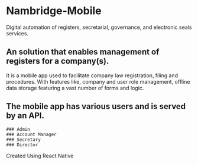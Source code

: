 # Nambridge-Mobile
Digital automation of registers, secretarial, governance, and electronic seals services.

## An solution that enables management of registers for a company(s).
It is a mobile app used to facilitate company law registration, filing and procedures. With features like, company and user role management, offline data storage
featuring a vast number of forms and logic.

## The mobile app has various users and is served by an API.

    ### Admin
    ### Account Manager
    ### Secretary
    ### Director
Created Using React Native

